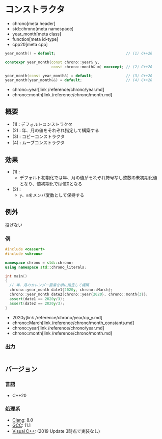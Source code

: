 # コンストラクタ
* chrono[meta header]
* std::chrono[meta namespace]
* year_month[meta class]
* function[meta id-type]
* cpp20[meta cpp]

```cpp
year_month() = default;                                // (1) C++20

constexpr year_month(const chrono::year& y,
                     const chrono::month& m) noexcept; // (2) C++20

year_month(const year_month&) = default;               // (3) C++20
year_month(year_month&&) = default;                    // (4) C++20
```
* chrono::year[link /reference/chrono/year.md]
* chrono::month[link /reference/chrono/month.md]

## 概要
- (1) : デフォルトコンストラクタ
- (2) : 年、月の値をそれぞれ指定して構築する
- (3) : コピーコンストラクタ
- (4) : ムーブコンストラクタ


## 効果
- (1) :
    - デフォルト初期化では年、月の値がそれぞれ符号なし整数の未初期化値となり、値初期化では値0となる
- (2) :
    - `y`、`m`をメンバ変数として保持する


## 例外
投げない


### 例
```cpp example
#include <cassert>
#include <chrono>

namespace chrono = std::chrono;
using namespace std::chrono_literals;

int main()
{
  // 年、月のカレンダー要素を順に指定して構築
  chrono::year_month date1{2020y, chrono::March};
  chrono::year_month date2{chrono::year{2020}, chrono::month{3}};
  assert(date1 == 2020y/3);
  assert(date2 == 2020y/3);
}
```
* 2020y[link /reference/chrono/year/op_y.md]
* chrono::March[link /reference/chrono/month_constants.md]
* chrono::year[link /reference/chrono/year.md]
* chrono::month[link /reference/chrono/month.md]

### 出力
```
```

## バージョン
### 言語
- C++20

### 処理系
- [Clang](/implementation.md#clang): 8.0
- [GCC](/implementation.md#gcc): 11.1
- [Visual C++](/implementation.md#visual_cpp): (2019 Update 3時点で実装なし)
